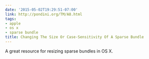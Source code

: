 ```yaml
---
date: '2015-05-02T19:29:51-07:00'
link: http://pondini.org/TM/A8.html
tags:
- apple
- os x
- sparse bundle
title: Changing The Size Or Case-Sensitivity Of A Sparse Bundle
---
```


A great resource for resizing sparse bundles in OS X.
